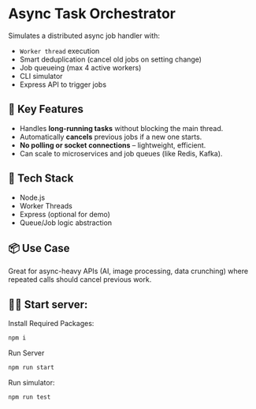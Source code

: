 
# Async Task Orchestrator

Simulates a distributed async job handler with:

- `Worker thread` execution
- Smart deduplication (cancel old jobs on setting change)
- Job queueing (max 4 active workers)
- CLI simulator
- Express API to trigger jobs

## 🧠 Key Features
- Handles **long-running tasks** without blocking the main thread.
- Automatically **cancels** previous jobs if a new one starts.
- **No polling or socket connections** – lightweight, efficient.
- Can scale to microservices and job queues (like Redis, Kafka).

## 🔧 Tech Stack
- Node.js
- Worker Threads
- Express (optional for demo)
- Queue/Job logic abstraction

## 📦 Use Case
Great for async-heavy APIs (AI, image processing, data crunching) where repeated calls should cancel previous work.

## 🏃‍♂️ Start server:

Install Required Packages:

```bash
npm i 
```
Run Server 

```bash
npm run start
```

Run simulator:

```bash
npm run test
```
